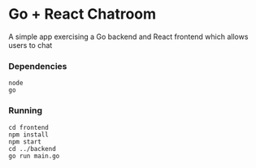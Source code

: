# Go + React Chatroom
A simple app exercising a Go backend and React frontend which allows users to chat

### Dependencies
```
node
go
```

### Running
```
cd frontend
npm install
npm start
cd ../backend
go run main.go
```